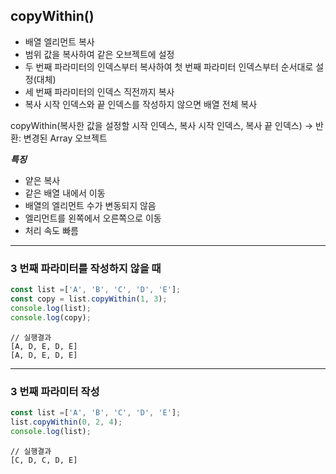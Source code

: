 ## copyWithin()
- 배열 엘리먼트 복사
- 범위 값을 복사하여 같은 오브젝트에 설정
- 두 번째 파라미터의 인덱스부터 복사하여 첫 번째 파라미터 인덱스부터 순서대로 설정(대체)
- 세 번째 파라미터의 인덱스 직전까지 복사
- 복사 시작 인덱스와 끝 인덱스를 작성하지 않으면 배열 전체 복사

copyWithin(복사한 값을 설정할 시작 인덱스, 복사 시작 인덱스, 복사 끝 인덱스)
-> 반환: 변경된 Array 오브젝트

***특징***
- 얕은 복사
- 같은 배열 내에서 이동
- 배열의 엘리먼트 수가 변동되지 않음
- 엘리먼트를 왼쪽에서 오른쪽으로 이동
- 처리 속도 빠름

---

### 3 번째 파라미터를 작성하지 않을 때

```javascript
const list =['A', 'B', 'C', 'D', 'E'];
const copy = list.copyWithin(1, 3);
console.log(list);
console.log(copy);
```
```
// 실행결과
[A, D, E, D, E]
[A, D, E, D, E]
```

---

### 3 번째 파라미터 작성

```javascript
const list =['A', 'B', 'C', 'D', 'E'];
list.copyWithin(0, 2, 4);
console.log(list);
```
```
// 실행결과
[C, D, C, D, E]
```